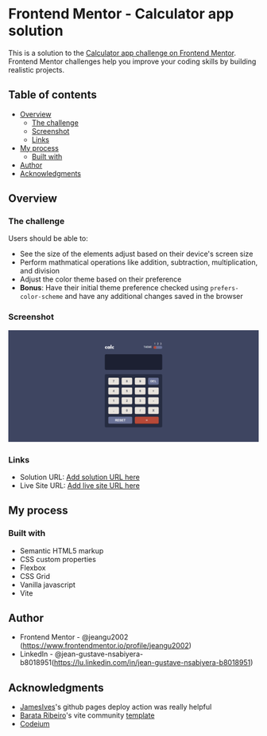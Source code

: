 # Frontend Mentor - Calculator app solution

This is a solution to the [Calculator app challenge on Frontend Mentor](https://www.frontendmentor.io/challenges/calculator-app-9lteq5N29). Frontend Mentor challenges help you improve your coding skills by building realistic projects.

## Table of contents

- [Overview](#overview)
  - [The challenge](#the-challenge)
  - [Screenshot](#screenshot)
  - [Links](#links)
- [My process](#my-process)
  - [Built with](#built-with)
- [Author](#author)
- [Acknowledgments](#acknowledgments)

## Overview

### The challenge

Users should be able to:

- See the size of the elements adjust based on their device's screen size
- Perform mathmatical operations like addition, subtraction, multiplication, and division
- Adjust the color theme based on their preference
- **Bonus**: Have their initial theme preference checked using `prefers-color-scheme` and have any additional changes saved in the browser

### Screenshot

![](./screenshot.png)

### Links

- Solution URL: [Add solution URL here](https://your-solution-url.com)
- Live Site URL: [Add live site URL here](https://your-live-site-url.com)

## My process

### Built with

- Semantic HTML5 markup
- CSS custom properties
- Flexbox
- CSS Grid
- Vanilla javascript
- Vite

## Author

- Frontend Mentor - @jeangu2002 (https://www.frontendmentor.io/profile/jeangu2002)
- LinkedIn - @jean-gustave-nsabiyera-b8018951(https://lu.linkedin.com/in/jean-gustave-nsabiyera-b8018951)

## Acknowledgments

- [JamesIves](https://github.com/JamesIves)'s github pages deploy action was really helpful
- [Barata Ribeiro](https://github.com/Barata-Ribeiro)'s vite community [template](https://github.com/Barata-Ribeiro/vite-vanilla-js-template)
- [Codeium](https://codeium.com/windsurf)
